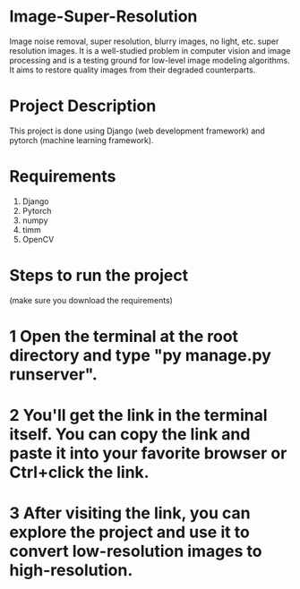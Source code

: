 # Image-Super-Resolution
Image noise removal, super resolution, blurry images, no light, etc. super resolution images. 
It is a well-studied problem in computer vision and image processing and is a testing ground for low-level image modeling algorithms. 
It aims to restore quality images from their degraded counterparts.

# Project Description
This project is done using Django (web development framework) and pytorch (machine learning framework).

# Requirements
1) Django
2) Pytorch
3) numpy
4) timm
5) OpenCV

# Steps to run the project
  (make sure you download the requirements)
  # 1 Open the terminal at the root directory and type "py manage.py runserver".
  # 2 You'll get the link in the terminal itself. You can copy the link and paste it into your favorite browser or Ctrl+click the link.
  # 3 After visiting the link, you can explore the project and use it to convert low-resolution images to high-resolution.
